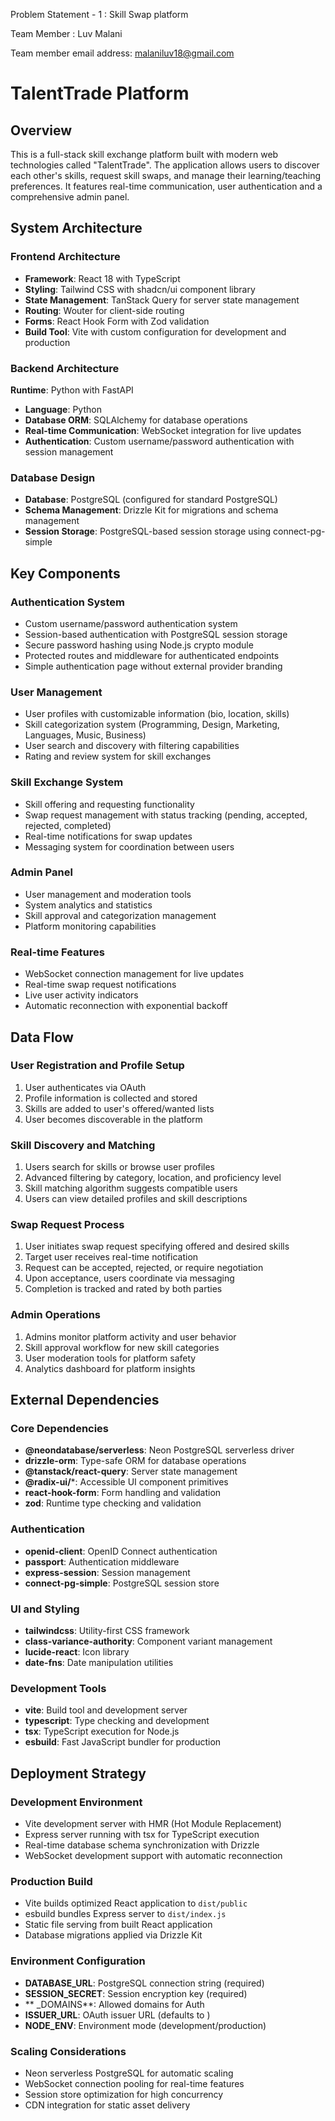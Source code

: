 Problem Statement - 1 : Skill Swap platform 

Team Member : Luv Malani

Team member email address: malaniluv18@gmail.com

# TalentTrade Platform

## Overview

This is a full-stack skill exchange platform built with modern web technologies called "TalentTrade". The application allows users to discover each other's skills, request skill swaps, and manage their learning/teaching preferences. It features real-time communication, user authentication and a comprehensive admin panel.

## System Architecture

### Frontend Architecture
- **Framework**: React 18 with TypeScript
- **Styling**: Tailwind CSS with shadcn/ui component library
- **State Management**: TanStack Query for server state management
- **Routing**: Wouter for client-side routing
- **Forms**: React Hook Form with Zod validation
- **Build Tool**: Vite with custom configuration for development and production

### Backend Architecture
 **Runtime**: Python with FastAPI
- **Language**: Python
- **Database ORM**: SQLAlchemy for database operations
- **Real-time Communication**: WebSocket integration for live updates
- **Authentication**: Custom username/password authentication with session management

### Database Design
- **Database**: PostgreSQL (configured for standard PostgreSQL)
- **Schema Management**: Drizzle Kit for migrations and schema management
- **Session Storage**: PostgreSQL-based session storage using connect-pg-simple

## Key Components

### Authentication System
- Custom username/password authentication system
- Session-based authentication with PostgreSQL session storage
- Secure password hashing using Node.js crypto module
- Protected routes and middleware for authenticated endpoints
- Simple authentication page without external provider branding

### User Management
- User profiles with customizable information (bio, location, skills)
- Skill categorization system (Programming, Design, Marketing, Languages, Music, Business)
- User search and discovery with filtering capabilities
- Rating and review system for skill exchanges

### Skill Exchange System
- Skill offering and requesting functionality
- Swap request management with status tracking (pending, accepted, rejected, completed)
- Real-time notifications for swap updates
- Messaging system for coordination between users

### Admin Panel
- User management and moderation tools
- System analytics and statistics
- Skill approval and categorization management
- Platform monitoring capabilities

### Real-time Features
- WebSocket connection management for live updates
- Real-time swap request notifications
- Live user activity indicators
- Automatic reconnection with exponential backoff

## Data Flow

### User Registration and Profile Setup
1. User authenticates via OAuth
2. Profile information is collected and stored
3. Skills are added to user's offered/wanted lists
4. User becomes discoverable in the platform

### Skill Discovery and Matching
1. Users search for skills or browse user profiles
2. Advanced filtering by category, location, and proficiency level
3. Skill matching algorithm suggests compatible users
4. Users can view detailed profiles and skill descriptions

### Swap Request Process
1. User initiates swap request specifying offered and desired skills
2. Target user receives real-time notification
3. Request can be accepted, rejected, or require negotiation
4. Upon acceptance, users coordinate via messaging
5. Completion is tracked and rated by both parties

### Admin Operations
1. Admins monitor platform activity and user behavior
2. Skill approval workflow for new skill categories
3. User moderation tools for platform safety
4. Analytics dashboard for platform insights

## External Dependencies

### Core Dependencies
- **@neondatabase/serverless**: Neon PostgreSQL serverless driver
- **drizzle-orm**: Type-safe ORM for database operations
- **@tanstack/react-query**: Server state management
- **@radix-ui/***: Accessible UI component primitives
- **react-hook-form**: Form handling and validation
- **zod**: Runtime type checking and validation

### Authentication
- **openid-client**: OpenID Connect authentication
- **passport**: Authentication middleware
- **express-session**: Session management
- **connect-pg-simple**: PostgreSQL session store

### UI and Styling
- **tailwindcss**: Utility-first CSS framework
- **class-variance-authority**: Component variant management
- **lucide-react**: Icon library
- **date-fns**: Date manipulation utilities

### Development Tools
- **vite**: Build tool and development server
- **typescript**: Type checking and development
- **tsx**: TypeScript execution for Node.js
- **esbuild**: Fast JavaScript bundler for production

## Deployment Strategy

### Development Environment
- Vite development server with HMR (Hot Module Replacement)
- Express server running with tsx for TypeScript execution
- Real-time database schema synchronization with Drizzle
- WebSocket development support with automatic reconnection

### Production Build
- Vite builds optimized React application to `dist/public`
- esbuild bundles Express server to `dist/index.js`
- Static file serving from built React application
- Database migrations applied via Drizzle Kit

### Environment Configuration
- **DATABASE_URL**: PostgreSQL connection string (required)
- **SESSION_SECRET**: Session encryption key (required)
- ** _DOMAINS**: Allowed domains for   Auth
- **ISSUER_URL**: OAuth issuer URL (defaults to  )
- **NODE_ENV**: Environment mode (development/production)

### Scaling Considerations
- Neon serverless PostgreSQL for automatic scaling
- WebSocket connection pooling for real-time features
- Session store optimization for high concurrency
- CDN integration for static asset delivery
